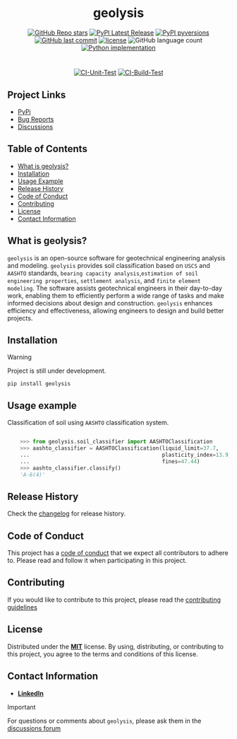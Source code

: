 <div align="center">

# geolysis

[![GitHub Repo stars](https://img.shields.io/github/stars/patrickboateng/geolysis?style=social)](https://github.com/patrickboateng/geolysis/stargazers)
[![PyPI Latest Release](https://img.shields.io/pypi/v/geolysis?style=social&logo=pypi)](https://pypi.org/project/geolysis/)
[![PyPI pyversions](https://img.shields.io/pypi/pyversions/geolysis.svg?logo=python&style=social)](https://pypi.python.org/pypi/geolysis/)
[![GitHub last commit](https://img.shields.io/github/last-commit/patrickboateng/geolysis?logo=github&style=social)](https://github.com/patrickboateng/geolysis/commits)
[![license](https://img.shields.io/pypi/l/geolysis?style=social)](https://opensource.org/license/mit/)
![GitHub language count](https://img.shields.io/github/languages/count/patrickboateng/geolysis?style=social)
[![Python implementation](https://img.shields.io/pypi/implementation/geolysis?style=social)](https://pypi.org/project/geolysis)

#

[![CI-Unit-Test](https://github.com/patrickboateng/geolysis/actions/workflows/unit-tests.yml/badge.svg)](https://github.com/patrickboateng/geolysis/actions/workflows/unit-tests.yml)
[![CI-Build-Test](https://github.com/patrickboateng/geolysis/actions/workflows/build.yml/badge.svg)](https://github.com/patrickboateng/geolysis/actions/workflows/build.yml)

</div>

## Project Links

<!-- - [Homepage](https://github.com/patrickboateng/geolysis) -->

<!-- - [Documentation](/docs) -->

- [PyPi](https://pypi.org/project/geolysis/)
- [Bug Reports](https://github.com/patrickboateng/geolysis/issues)
- [Discussions](https://github.com/patrickboateng/geolysis/discussions)

## Table of Contents

- [What is geolysis?](#what-is-geolysis)
- [Installation](#installation)
- [Usage Example](#usage-example)
- [Release History](#release-history)
- [Code of Conduct](#code-of-conduct)
- [Contributing](#contributing)
- [License](#license)
- [Contact Information](#contact-information)

## What is geolysis?

`geolysis` is an open-source software for geotechnical engineering analysis and
modeling. `geolysis` provides soil classification based on `USCS` and `AASHTO`
standards, `bearing capacity analysis`,`estimation of soil engineering
properties`, `settlement analysis`, and `finite element modeling`. The software
assists geotechnical engineers in their day-to-day work, enabling them to
efficiently perform a wide range of tasks and make informed decisions about
design and construction. `geolysis` enhances efficiency and effectiveness,
allowing engineers to design and build better projects.

## Installation

> [!WARNING]
> Project is still under development.

```shell
pip install geolysis
```

## Usage example

Classification of soil using `AASHTO` classification system.

```python

    >>> from geolysis.soil_classifier import AASHTOClassification
    >>> aashto_classifier = AASHTOClassification(liquid_limit=37.7,
    ...                                          plasticity_index=13.9,
    ...                                          fines=47.44)
    >>> aashto_classifier.classify()
    'A-6(4)'

```

## Release History

Check the [changelog](https://github.com/patrickboateng/geolysis/blob/main/CHANGELOG.md)
for release history.

## Code of Conduct

This project has a [code of conduct](https://github.com/patrickboateng/geolysis/blob/main/CODE_OF_CONDUCT.md)
that we expect all contributors to adhere to. Please read and follow it when
participating in this project.

## Contributing

If you would like to contribute to this project, please read the
[contributing guidelines](https://github.com/patrickboateng/geolysis/blob/main/docs/CONTRIBUTING.md#how-to-contribute)

## License

Distributed under the [**MIT**](https://github.com/patrickboateng/geolysis/blob/main/LICENSE.txt)
license. By using, distributing, or contributing to this project, you agree to
the terms and conditions of this license.

## Contact Information

- [**LinkedIn**](https://linkedin.com/in/patrickboateng/)

> [!IMPORTANT]
> For questions or comments about `geolysis`, please ask them in the
> [discussions forum](https://github.com/patrickboateng/geolysis/discussions)
